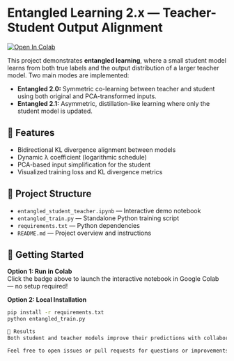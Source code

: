 # Entangled Learning 2.x — Teacher-Student Output Alignment

[![Open In Colab](https://colab.research.google.com/assets/colab-badge.svg)](https://colab.research.google.com/github/madara88645/entangled-ai-ts/blob/main/entangled_student_teacher.ipynb)

This project demonstrates **entangled learning**, where a small student model learns from both true labels and the output distribution of a larger teacher model. Two main modes are implemented:

- **Entangled 2.0:** Symmetric co-learning between teacher and student using both original and PCA-transformed inputs.
- **Entangled 2.1:** Asymmetric, distillation-like learning where only the student model is updated.

## 🚩 Features

- Bidirectional KL divergence alignment between models
- Dynamic λ coefficient (logarithmic schedule)
- PCA-based input simplification for the student
- Visualized training loss and KL divergence metrics

## 📁 Project Structure

- `entangled_student_teacher.ipynb` — Interactive demo notebook
- `entangled_train.py` — Standalone Python training script
- `requirements.txt` — Python dependencies
- `README.md` — Project overview and instructions

## 🚀 Getting Started

**Option 1: Run in Colab**  
Click the badge above to launch the interactive notebook in Google Colab — no setup required!

**Option 2: Local Installation**

```bash
pip install -r requirements.txt
python entangled_train.py

🔬 Results
Both student and teacher models improve their predictions with collaborative training. KL divergence analysis demonstrates the effects of asymmetric vs symmetric learning.

Feel free to open issues or pull requests for questions or improvements!



